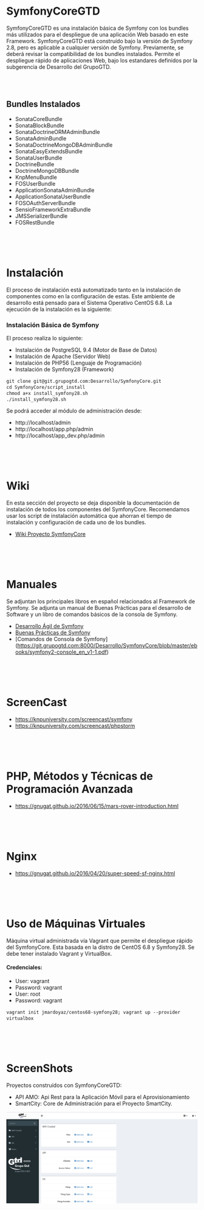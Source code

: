 SymfonyCoreGTD
============

SymfonyCoreGTD es una instalación básica de Symfony con los bundles más utilizados para el despliegue de una aplicación Web basado en este Framework. SymfonyCoreGTD está construído bajo la versión 
de Symfony 2.8, pero es aplicable a cualquier versión de Symfony. Previamente, se deberá revisar la compatibilidad de los bundles instalados. Permite el despliegue rápido de aplicaciones Web, bajo
los estandares definidos por la subgerencia de Desarrollo del GrupoGTD.

<br></br>
## Bundles Instalados

- SonataCoreBundle
- SonataBlockBundle
- SonataDoctrineORMAdminBundle
- SonataAdminBundle
- SonataDoctrineMongoDBAdminBundle
- SonataEasyExtendsBundle
- SonataUserBundle
- DoctrineBundle
- DoctrineMongoDBBundle
- KnpMenuBundle
- FOSUserBundle
- ApplicationSonataAdminBundle
- ApplicationSonataUserBundle
- FOSOAuthServerBundle
- SensioFrameworkExtraBundle
- JMSSerializerBundle
- FOSRestBundle


<br></br>
Instalación
=============================

El proceso de instalación está automatizado tanto en la instalación de componentes como en la configuración de estas. Este ambiente de desarrollo está pensado para el Sistema Operativo
CentOS 6.8. La ejecución de la instalación es la siguiente:

### Instalación Básica de Symfony

El proceso realiza lo siguiente:

- Instalación de PostgreSQL 9.4 (Motor de Base de Datos)
- Instalación de Apache (Servidor Web)
- Instalación de PHP56 (Lenguaje de Programación)
- Instalación de Symfony28 (Framework)

```
git clone git@git.grupogtd.com:Desarrollo/SymfonyCore.git
cd SymfonyCore/script_install
chmod a+x install_symfony28.sh
./install_symfony28.sh
```

Se podrá acceder al módulo de administración desde:

- http://localhost/admin
- http://localhost/app.php/admin
- http://localhost/app_dev.php/admin


<br></br>
Wiki
=============================

En esta sección del proyecto se deja disponible la documentación de instalación de todos los componentes del SymfonyCore. Recomendamos usar los script de instalación automática que ahorran el
tiempo de instalación y configuración de cada uno de los bundles.


- [Wiki Proyecto SymfonyCore](https://git.grupogtd.com:8000/Desarrollo/SymfonyCore/wikis/home)


<br></br>
Manuales
=============================

Se adjuntan los principales libros en español relacionados al Framework de Symfony. Se adjunta un manual de Buenas Prácticas para el desarrollo de Software y un libro de comandos básicos de la
consola de Symfony.

- [Desarrollo Ágil de Symfony](https://git.grupogtd.com:8000/Desarrollo/SymfonyCore/blob/master/ebooks/desarrollo-agil-symfony-2.4.pdf)
- [Buenas Prácticas de Symfony](https://git.grupogtd.com:8000/Desarrollo/SymfonyCore/blob/master/ebooks/buenas_practicas_symfony.pdf)
- [Comandos de Consola de Symfony] (https://git.grupogtd.com:8000/Desarrollo/SymfonyCore/blob/master/ebooks/symfony2-console_en_v1-1.pdf)


<br></br>
ScreenCast
===========

- https://knpuniversity.com/screencast/symfony
- https://knpuniversity.com/screencast/phpstorm 


<br></br>
PHP, Métodos y Técnicas de Programación Avanzada
============

- https://gnugat.github.io/2016/06/15/mars-rover-introduction.html

<br></br>
Nginx
========

- https://gnugat.github.io/2016/04/20/super-speed-sf-nginx.html
 

<br></br>
Uso de Máquinas Virtuales
=============================

Máquina virtual administrada vía Vagrant que permite el despliegue rápido del SymfonyCore. Esta basada en la distro de CentOS 6.8 y Symfony28. Se debe tener instalado Vagrant y VirtualBox.

#### Credenciales:

- User: vagrant
- Password: vagrant
- User: root
- Password: vagrant


```
vagrant init jmardoyaz/centos68-symfony28; vagrant up --provider virtualbox
```

<br></br>
ScreenShots
===============

Proyectos construídos con SymfonyCoreGTD:

- API AMO: Api Rest para la Aplicación Móvil para el Aprovisionamiento
- SmartCity: Core de Administración para el Proyecto SmartCity.

![](screenshot/dashboard_smartcity.png)
